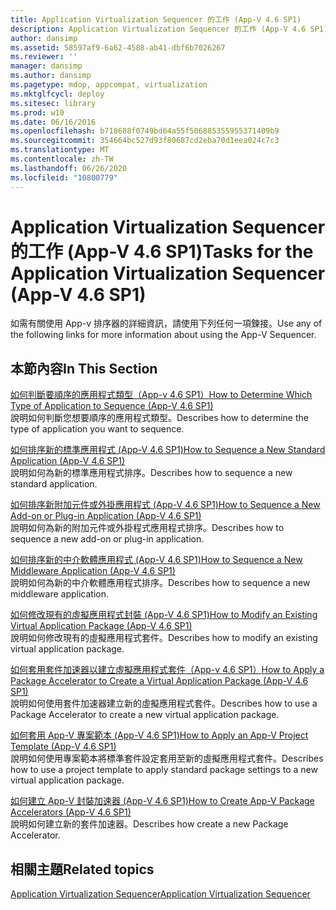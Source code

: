 ```yaml
---
title: Application Virtualization Sequencer 的工作 (App-V 4.6 SP1)
description: Application Virtualization Sequencer 的工作 (App-V 4.6 SP1)
author: dansimp
ms.assetid: 58597af9-6a62-4588-ab41-dbf6b7026267
ms.reviewer: ''
manager: dansimp
ms.author: dansimp
ms.pagetype: mdop, appcompat, virtualization
ms.mktglfcycl: deploy
ms.sitesec: library
ms.prod: w10
ms.date: 06/16/2016
ms.openlocfilehash: b718688f0749bd64a55f506885355955371409b9
ms.sourcegitcommit: 354664bc527d93f80687cd2eba70d1eea024c7c3
ms.translationtype: MT
ms.contentlocale: zh-TW
ms.lasthandoff: 06/26/2020
ms.locfileid: "10800779"
---
```

# <span data-ttu-id="d6dc7-103">Application Virtualization Sequencer 的工作 (App-V 4.6 SP1)</span><span class="sxs-lookup"><span data-stu-id="d6dc7-103">Tasks for the Application Virtualization Sequencer (App-V 4.6 SP1)</span></span>


<span data-ttu-id="d6dc7-104">如需有關使用 App-v 排序器的詳細資訊，請使用下列任何一項鍊接。</span><span class="sxs-lookup"><span data-stu-id="d6dc7-104">Use any of the following links for more information about using the App-V Sequencer.</span></span>

## <span data-ttu-id="d6dc7-105">本節內容</span><span class="sxs-lookup"><span data-stu-id="d6dc7-105">In This Section</span></span>


<a href="" id="how-to-determine-which-type-of-application-to-sequence---app-v-4-6-sp1-"></a>[<span data-ttu-id="d6dc7-106">如何判斷要順序的應用程式類型（App-v 4.6 SP1）</span><span class="sxs-lookup"><span data-stu-id="d6dc7-106">How to Determine Which Type of Application to Sequence (App-V 4.6 SP1)</span></span>](how-to-determine-which-type-of-application-to-sequence---app-v-46-sp1-.md)  
<span data-ttu-id="d6dc7-107">說明如何判斷您想要順序的應用程式類型。</span><span class="sxs-lookup"><span data-stu-id="d6dc7-107">Describes how to determine the type of application you want to sequence.</span></span>

<a href="" id="how-to-sequence-a-new-standard-application--app-v-4-6-sp1-"></a>[<span data-ttu-id="d6dc7-108">如何排序新的標準應用程式 (App-V 4.6 SP1)</span><span class="sxs-lookup"><span data-stu-id="d6dc7-108">How to Sequence a New Standard Application (App-V 4.6 SP1)</span></span>](how-to-sequence-a-new-standard-application--app-v-46-sp1-.md)  
<span data-ttu-id="d6dc7-109">說明如何為新的標準應用程式排序。</span><span class="sxs-lookup"><span data-stu-id="d6dc7-109">Describes how to sequence a new standard application.</span></span>

<a href="" id="how-to-sequence-a-new-add-on-or-plug-in-application--app-v-4-6-sp1-"></a>[<span data-ttu-id="d6dc7-110">如何排序新附加元件或外掛應用程式 (App-V 4.6 SP1)</span><span class="sxs-lookup"><span data-stu-id="d6dc7-110">How to Sequence a New Add-on or Plug-in Application (App-V 4.6 SP1)</span></span>](how-to-sequence-a-new-add-on-or-plug-in-application--app-v-46-sp1-.md)  
<span data-ttu-id="d6dc7-111">說明如何為新的附加元件或外掛程式應用程式排序。</span><span class="sxs-lookup"><span data-stu-id="d6dc7-111">Describes how to sequence a new add-on or plug-in application.</span></span>

<a href="" id="how-to-sequence-a-new-middleware-application--app-v-4-6-sp1-"></a>[<span data-ttu-id="d6dc7-112">如何排序新的中介軟體應用程式 (App-V 4.6 SP1)</span><span class="sxs-lookup"><span data-stu-id="d6dc7-112">How to Sequence a New Middleware Application (App-V 4.6 SP1)</span></span>](how-to-sequence-a-new-middleware-application--app-v-46-sp1-.md)  
<span data-ttu-id="d6dc7-113">說明如何為新的中介軟體應用程式排序。</span><span class="sxs-lookup"><span data-stu-id="d6dc7-113">Describes how to sequence a new middleware application.</span></span>

<a href="" id="how-to-modify-an-existing-virtual-application-package--app-v-4-6-sp1-"></a>[<span data-ttu-id="d6dc7-114">如何修改現有的虛擬應用程式封裝 (App-V 4.6 SP1)</span><span class="sxs-lookup"><span data-stu-id="d6dc7-114">How to Modify an Existing Virtual Application Package (App-V 4.6 SP1)</span></span>](how-to-modify-an-existing-virtual-application-package--app-v-46-sp1-.md)  
<span data-ttu-id="d6dc7-115">說明如何修改現有的虛擬應用程式套件。</span><span class="sxs-lookup"><span data-stu-id="d6dc7-115">Describes how to modify an existing virtual application package.</span></span>

<a href="" id="how-to-apply-a-package-accelerator-to-create-a-virtual-application-package---app-v-4-6-sp1-"></a>[<span data-ttu-id="d6dc7-116">如何套用套件加速器以建立虛擬應用程式套件（App-v 4.6 SP1）</span><span class="sxs-lookup"><span data-stu-id="d6dc7-116">How to Apply a Package Accelerator to Create a Virtual Application Package (App-V 4.6 SP1)</span></span>](how-to-apply-a-package-accelerator-to-create-a-virtual-application-package---app-v-46-sp1-.md)  
<span data-ttu-id="d6dc7-117">說明如何使用套件加速器建立新的虛擬應用程式套件。</span><span class="sxs-lookup"><span data-stu-id="d6dc7-117">Describes how to use a Package Accelerator to create a new virtual application package.</span></span>

<a href="" id="how-to-apply-an-app-v-project-template--app-v-4-6-sp1-"></a>[<span data-ttu-id="d6dc7-118">如何套用 App-V 專案範本 (App-V 4.6 SP1)</span><span class="sxs-lookup"><span data-stu-id="d6dc7-118">How to Apply an App-V Project Template (App-V 4.6 SP1)</span></span>](how-to-apply-an-app-v-project-template--app-v-46-sp1-.md)  
<span data-ttu-id="d6dc7-119">說明如何使用專案範本將標準套件設定套用至新的虛擬應用程式套件。</span><span class="sxs-lookup"><span data-stu-id="d6dc7-119">Describes how to use a project template to apply standard package settings to a new virtual application package.</span></span>

<a href="" id="how-to-create-app-v-package-accelerators--app-v-4-6-sp1-"></a>[<span data-ttu-id="d6dc7-120">如何建立 App-V 封裝加速器 (App-V 4.6 SP1)</span><span class="sxs-lookup"><span data-stu-id="d6dc7-120">How to Create App-V Package Accelerators (App-V 4.6 SP1)</span></span>](how-to-create-app-v-package-accelerators--app-v-46-sp1-.md)  
<span data-ttu-id="d6dc7-121">說明如何建立新的套件加速器。</span><span class="sxs-lookup"><span data-stu-id="d6dc7-121">Describes how create a new Package Accelerator.</span></span>

## <span data-ttu-id="d6dc7-122">相關主題</span><span class="sxs-lookup"><span data-stu-id="d6dc7-122">Related topics</span></span>


[<span data-ttu-id="d6dc7-123">Application Virtualization Sequencer</span><span class="sxs-lookup"><span data-stu-id="d6dc7-123">Application Virtualization Sequencer</span></span>](application-virtualization-sequencer.md)

 

 






